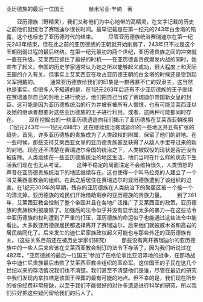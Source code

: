亚历德族的最后一位国王
　　
　　赫米尼亚·辛纳　著

　　亚历德族（野精灵），我们又称他们为中心地带的高精灵，在文字记载的历史之前他们就统治了赛瑞迪尔很长时间。最早记载是在第一纪元的243年白金塔的陷露，这个也标志了亚历德时代的结束。
　　尽管亚历德族统治赛瑞迪尔在第一纪元243年结束，但在此之前的亚历德族的王朝就开始削弱了，243年只不过是这个王朝削弱过程的最后终结。在第一纪元最初的两个世纪，亚历德贵族之间的冲突就一直在升级。艾莱西亚抓住了最好的时机——在亚历德各贵族爆发内战的同时，她宣布了起义。帝国的历史学家通常认为她之所以能够起义成功，很大程度上和天际王国的介入有关。但事实上艾莱西亚在攻占亚历德王朝的白金塔的时候还是受到起义军拥戴的。
　　通常亚历德族给我们的印象是一群残暴不仁的奴隶主，这当然也是事实。但很多人不知道的是，在1纪元263年后还有不少亚历德族的王子继续在赛瑞迪尔自己的封地上进行统治，他们把自己当成了赛瑞迪尔帝国新女皇的封臣。这可能是因为亚历德族统治的行为并被有被所有人憎恨，也有可能艾莱西亚以及她的继承者想要对这些亚历德族的王子进行利用。或者，这两种可能都同时存在。
　　现在挖掘出的一些亚历德遗迹向我们揭示了亚历德族在艾莱西亚朝晚期（1纪元243年——1纪元498年）还在继续统治赛瑞迪尔的一些地区并且有扩张的趋势。首先，许多亚历德族的贵族成为了人类政权的附属，保留了他们的封地。在一些时候，那些支持艾莱西亚女皇的亚历德贵族甚至获得了从敌人手里夺过来的新的封地。现在还不清楚在赛瑞迪尔帝国的统治之下，人类被奴役的现状是否还没有被废除。人类继续在一些亚历德族统治的地区生活，他们当时在什么样的状态下生活我们现在也无从考证。
　　这种不稳定的局面注定不会维持很久，人类愤怒的声音在亚历德贵族统治下的地区继续存在。这也使得一个叫马拉克的人建立了一个叫艾莱西亚教会的组织。在此之后居住在赛瑞迪尔的亚历德族遭到了该组织的迫害。在1纪元300年的早期，残存的亚历德族在人类统治下的聚居区被一个接一个的清洗掉。亚历德族的难民们开始借助剩余的亚历德族的贵族力量。
　　到了361年，艾莱西亚教会控制了整个帝国并且在各地广泛推广了艾莱西亚的政策。亚历德族的贵族权利被废除了。加强后的法令似乎并没有显示出太多的暴力—在这些法令中亚历德族的权利遭到了严重的打压，亚历德族的命运似乎也能通过这些法令中能看出。大多数亚历德族居民都选择离开了赛瑞迪尔，后来他们就被威木省和高岩的居民给同化了。后来发生的迪仁尼家族政权起义可能也与那些外迁的亚历德族有关。（这些关系目前还在被历史学家们研究）
　　那些没有离开赛瑞迪尔的亚历德族中的一些人后来应该在艾莱西亚教会制订的法令下存活了，因为我们听说过在482年，“亚历德族的最后一位国王”参加了在格伦拿比亚沼泽地的战争，在那场战争中迪仁尼贵族最后击败了艾莱西亚教会组织的革命军。这位国王的子民在这几个世纪以来的存活情况我们也不清楚。我们甚至不清楚他们是谁，尽管在最近的研究中我们发现内拿拉塔是该国王埋葬的最有可能的地点。但不幸的是，我们现在所处的省份经费非常短缺，以至于我们不能很好的对许多遗迹进行科学的研究，所以我们只好把这些疑问留给我们的后人了。
